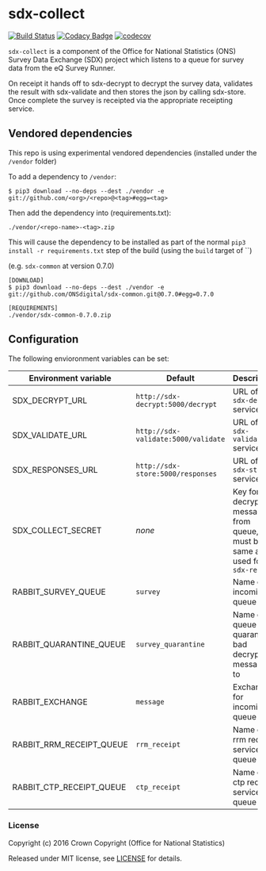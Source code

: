 # sdx-collect

[![Build Status](https://travis-ci.org/ONSdigital/sdx-collect.svg?branch=python-consumer)](https://travis-ci.org/ONSdigital/sdx-collect) [![Codacy Badge](https://api.codacy.com/project/badge/Grade/858afbc345f64b288b8aef4c6600f82d)](https://www.codacy.com/app/ons-sdc/sdx-collect?utm_source=github.com&amp;utm_medium=referral&amp;utm_content=ONSdigital/sdx-collect&amp;utm_campaign=Badge_Grade) [![codecov](https://codecov.io/gh/ONSdigital/sdx-collect/branch/master/graph/badge.svg)](https://codecov.io/gh/ONSdigital/sdx-collect)

``sdx-collect`` is a component of the Office for National Statistics (ONS) Survey Data Exchange (SDX) project which listens to a queue for survey data from the eQ Survey Runner.

On receipt it hands off to sdx-decrypt to decrypt the survey data, validates the result with sdx-validate and then stores the json by calling sdx-store. Once complete the survey is receipted
via the appropriate receipting service.

## Vendored dependencies

This repo is using experimental vendored dependencies (installed under the ``/vendor`` folder)

To add a dependency to ``/vendor``:
```
$ pip3 download --no-deps --dest ./vendor -e git://github.com/<org>/<repo>@<tag>#egg=<tag>
```

Then add the dependency into (requirements.txt):
```
./vendor/<repo-name>-<tag>.zip
```

This will cause the dependency to be installed as part of the normal ``pip3 install -r requirements.txt`` step of the build (using the ``build`` target of ``)

(e.g. ``sdx-common`` at version 0.7.0)
```
[DOWNLOAD]
$ pip3 download --no-deps --dest ./vendor -e git://github.com/ONSdigital/sdx-common.git@0.7.0#egg=0.7.0

[REQUIREMENTS]
./vendor/sdx-common-0.7.0.zip
```

## Configuration

The following envioronment variables can be set:

| Environment variable      | Default                               | Description
|---------------------------|---------------------------------------|---------------
| SDX_DECRYPT_URL           | ``http://sdx-decrypt:5000/decrypt``   | URL of the ``sdx-decrypt`` service
| SDX_VALIDATE_URL          | ``http://sdx-validate:5000/validate`` | URL of the ``sdx-validate`` service
| SDX_RESPONSES_URL         | ``http://sdx-store:5000/responses``   | URL of the ``sdx-store`` service
| SDX_COLLECT_SECRET        | _none_                                | Key for decrypting messages from queue, must be the same as used for ``sdx-receipt``
| RABBIT_SURVEY_QUEUE       | ``survey``                            | Name of incoming queue
| RABBIT_QUARANTINE_QUEUE   | ``survey_quarantine``                 | Name of queue to quarantine bad decrypt messages to
| RABBIT_EXCHANGE           | ``message``                           | Exchange for incoming queue
| RABBIT_RRM_RECEIPT_QUEUE  | ``rrm_receipt``                       | Name of rrm receipt service queue
| RABBIT_CTP_RECEIPT_QUEUE  | ``ctp_receipt``                       | Name of ctp receipt service queue

### License

Copyright (c) 2016 Crown Copyright (Office for National Statistics)

Released under MIT license, see [LICENSE](LICENSE) for details.
